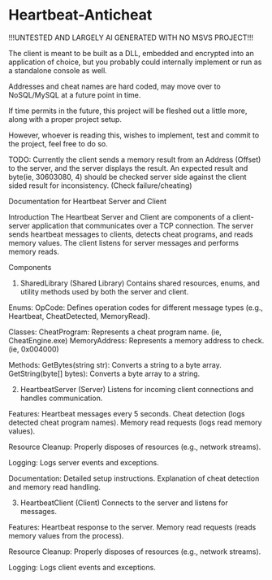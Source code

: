 # Heartbeat-Anticheat

!!!UNTESTED AND LARGELY AI GENERATED WITH NO MSVS PROJECT!!!

The client is meant to be built as a DLL, embedded and encrypted into an application of choice, but you probably could internally implement or run as a standalone console as well.

Addresses and cheat names are hard coded, may move over to NoSQL/MySQL at a future point in time.

If time permits in the future, this project will be fleshed out a little more, along with a proper project setup.

However, whoever is reading this, wishes to implement, test and commit to the project, feel free to do so.

TODO: Currently the client sends a memory result from an Address (Offset) to the server, and the server displays the result. An expected result and byte(ie, 30603080, 4) should be checked server side against the client sided result for inconsistency. (Check failure/cheating)

Documentation for Heartbeat Server and Client

Introduction
The Heartbeat Server and Client are components of a client-server application that communicates over a TCP connection. The server sends heartbeat messages to clients, detects cheat programs, and reads memory values. The client listens for server messages and performs memory reads.

Components
1. SharedLibrary (Shared Library)
Contains shared resources, enums, and utility methods used by both the server and client.

Enums:
OpCode: Defines operation codes for different message types (e.g., Heartbeat, CheatDetected, MemoryRead).

Classes:
CheatProgram: Represents a cheat program name. (ie, CheatEngine.exe)
MemoryAddress: Represents a memory address to check. (ie, 0x004000)

Methods:
GetBytes(string str): Converts a string to a byte array.
GetString(byte[] bytes): Converts a byte array to a string.

2. HeartbeatServer (Server)
Listens for incoming client connections and handles communication.

Features:
Heartbeat messages every 5 seconds.
Cheat detection (logs detected cheat program names).
Memory read requests (logs read memory values).

Resource Cleanup:
Properly disposes of resources (e.g., network streams).

Logging:
Logs server events and exceptions.

Documentation:
Detailed setup instructions.
Explanation of cheat detection and memory read handling.

3. HeartbeatClient (Client)
Connects to the server and listens for messages.

Features:
Heartbeat response to the server.
Memory read requests (reads memory values from the process).

Resource Cleanup:
Properly disposes of resources (e.g., network streams).

Logging:
Logs client events and exceptions.

